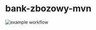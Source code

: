 # bank-zbozowy-mvn

![example workflow](https://github.com/VadamC27/bank-zbozowy-mvn/actions/workflows/ci.yml/badge.svg)
